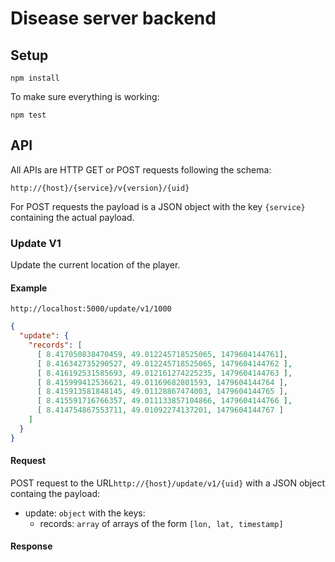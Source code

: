 # Disease server backend

## Setup

```
npm install
```

To make sure everything is working:

```
npm test
```

## API

All APIs are HTTP GET or POST requests following the schema:

`http://{host}/{service}/v{version}/{uid}`

For POST requests the payload is a JSON object with the key `{service}` containing the actual payload.

### Update V1

Update the current location of the player.

#### Example

`http://localhost:5000/update/v1/1000`

```json
{
  "update": {
    "records": [
      [ 8.417050838470459, 49.012245718525065, 1479604144761],
      [ 8.416342735290527, 49.012245718525065, 1479604144762 ],
      [ 8.416192531585693, 49.012161274225235, 1479604144763 ],
      [ 8.415999412536621, 49.01169682801593, 1479604144764 ],
      [ 8.415913581848145, 49.01128867474003, 1479604144765 ],
      [ 8.415591716766357, 49.011133857104866, 1479604144766 ],
      [ 8.414754867553711, 49.01092274137201, 1479604144767 ]
    ]
  }
}
```

#### Request

POST request to the URL`http://{host}/update/v1/{uid}` with a JSON object containg the payload:

- update: `object` with the keys:
  - records: `array` of arrays of the form `[lon, lat, timestamp]`

#### Response
